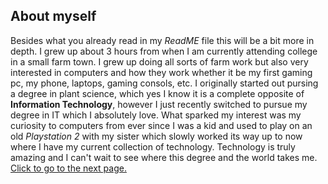 ## About myself
Besides what you already read in my _ReadME_ file this will be a bit more in depth. I grew up about 3 hours from when I am currently attending college in a small farm town. I grew up doing all sorts of farm work but also very interested in computers and how they work whether it be my first gaming pc, my phone, laptops, gaming consols, etc. I originally started out pursing a degree in plant science, which yes I know it is a complete opposite of **Information Technology**, however I just recently switched to pursue my degree in IT which I absolutely love. What sparked my interest was my curiosity to computers from ever since I was a kid and used to play on an old _Playstation 2_ with my sister which slowly worked its way up to now where I have my current collection of technology. Technology is truly amazing and I can't wait to see where this degree and the world takes me.
[Click to go to the next page.](https://github.com/GabeS1/GabeS1/blob/main/Currentgame.md)
